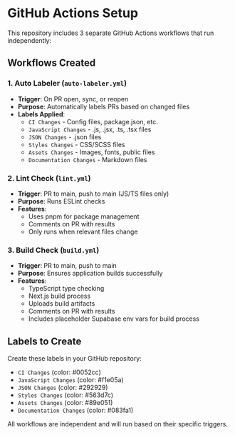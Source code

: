 # GitHub Actions Setup

This repository includes 3 separate GitHub Actions workflows that run independently:

## Workflows Created

### 1. Auto Labeler (`auto-labeler.yml`)
- **Trigger**: On PR open, sync, or reopen
- **Purpose**: Automatically labels PRs based on changed files
- **Labels Applied**:
  - `CI Changes` - Config files, package.json, etc.
  - `JavaScript Changes` - .js, .jsx, .ts, .tsx files
  - `JSON Changes` - .json files
  - `Styles Changes` - CSS/SCSS files
  - `Assets Changes` - Images, fonts, public files
  - `Documentation Changes` - Markdown files

### 2. Lint Check (`lint.yml`)
- **Trigger**: PR to main, push to main (JS/TS files only)
- **Purpose**: Runs ESLint checks
- **Features**:
  - Uses pnpm for package management
  - Comments on PR with results
  - Only runs when relevant files change

### 3. Build Check (`build.yml`)
- **Trigger**: PR to main, push to main
- **Purpose**: Ensures application builds successfully
- **Features**:
  - TypeScript type checking
  - Next.js build process
  - Uploads build artifacts
  - Comments on PR with results
  - Includes placeholder Supabase env vars for build process

## Labels to Create

Create these labels in your GitHub repository:
- `CI Changes` (color: #0052cc)
- `JavaScript Changes` (color: #f1e05a)
- `JSON Changes` (color: #292929)
- `Styles Changes` (color: #563d7c)
- `Assets Changes` (color: #89e051)
- `Documentation Changes` (color: #083fa1)

All workflows are independent and will run based on their specific triggers.
